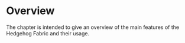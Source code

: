 # Overview

The chapter is intended to give an overview of the main features of the Hedgehog Fabric and their usage.
